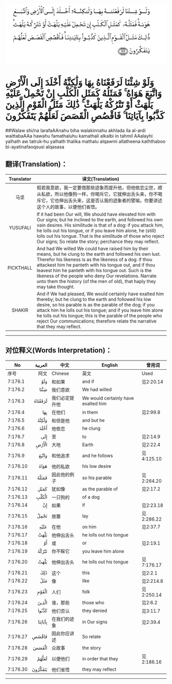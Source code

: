 ![007:176](images/007_176.gif)

# وَلَوْ شِئْنَا لَرَفَعْنَاهُ بِهَا وَلَٰكِنَّهُ أَخْلَدَ إِلَى الْأَرْضِ وَاتَّبَعَ هَوَاهُ ۚ فَمَثَلُهُ كَمَثَلِ الْكَلْبِ إِنْ تَحْمِلْ عَلَيْهِ يَلْهَثْ أَوْ تَتْرُكْهُ يَلْهَثْ ۚ ذَٰلِكَ مَثَلُ الْقَوْمِ الَّذِينَ كَذَّبُوا بِآيَاتِنَا ۚ فَاقْصُصِ الْقَصَصَ لَعَلَّهُمْ يَتَفَكَّرُونَ 

##Walaw shi/na larafaAAnahu biha walakinnahu akhlada ila al-ardi waittabaAAa hawahu famathaluhu kamathali alkalbi in tahmil AAalayhi yalhath aw tatruk-hu yalhath thalika mathalu alqawmi allatheena kaththaboo bi-ayatinafaoqsusi alqasasa  

## 翻译(Translation)：

| Translator | 译文(Translation)                                            |
| :--------: | ------------------------------------------------------------ |
|    马坚    | 假若我意欲，我一定要借那些迹象而提升他，但他依恋尘世，顺从私欲，所以他像狗一样，你喝斥它，它就伸出舌头来，你不喝斥它，它也伸出舌头来，这是否认我的迹象者的譬喻。你要讲述这个人的故事，以便他们省悟。 |
|  YUSUFALI  | If it had been Our will, We should have elevated him with Our signs; but he inclined to the earth, and followed his own vain desires. His similitude is that of a dog: if you attack him, he lolls out his tongue, or if you leave him alone, he (still) lolls out his tongue. That is the similitude of those who reject Our signs; So relate the story; perchance they may reflect. |
| PICKTHALL  | And had We willed We could have raised him by their means, but he clung to the earth and followed his own lust. Therefor his likeness is as the likeness of a dog: if thou attackest him he panteth with his tongue out, and if thou leavest him he panteth with his tongue out. Such is the likeness of the people who deny Our revelations. Narrate unto them the history (of the men of old), that haply they may take thought. |
|   SHAKIR   | And if We had pleased, We would certainly have exalted him thereby; but he clung to the earth and followed his low desire, so his parable is as the parable of the dog; if you attack him he lolls out his tongue; and if you leave him alone he lolls out his tongue; this is the parable of the people who reject Our communications; therefore relate the narrative that they may reflect. |

---

## 对位释义(Words Interpretation)：

| No   | العربية | 中文    | English | 曾用词 |
| ---- | ------: | ------- | ------- | ------ |
| 序号 |    阿文 | Chinese | 英文    | Used   |
| 7:176.1  | وَلَوْ     | 和如果         | and if                              | 见2:20.14  |
| 7:176.2  | شِئْنَا    | 我们意欲       | We had willed                       |            |
| 7:176.3  | لَرَفَعْنَاهُ | 我们必定提升他 | We would certainly have exalted him |            |
| 7:176.4  | بِهَا     | 在他们         | in them                             | 见2:99.8   |
| 7:176.5  | وَلَٰكِنَّهُ   | 和但是他       | and but he                          |            |
| 7:176.6  | أَخْلَدَ    | 他依恋         | he clung                            |            |
| 7:176.7  | إِلَى     | 至             | to                                  | 见2:14.9   |
| 7:176.8  | الْأَرْضِ   | 大地           | Earth                               | 见2:22.4   |
| 7:176.9  | وَاتَّبَعَ   | 和他追求       | and he follows                      | 见4:125.10 |
| 7:176.10 | هَوَاهُ    | 他的私欲       | his low desire                      |            |
| 7:176.11 | فَمَثَلُهُ   | 因此他的例子   | so his parable                      | 见2:264.20 |
| 7:176.12 | كَمَثَلِ    | 犹如像         | as the parable of                   | 见2:17.2   |
| 7:176.13 | الْكَلْبِ   | 一只狗的       | of a dog                            |            |
| 7:176.14 | إِنْ      | 如果           | if                                  | 见2:23.18  |
| 7:176.15 | تَحْمِلْ    | 放置           | lay                                 | 见2:286.22 |
| 7:176.16 | عَلَيْهِ    | 在他           | on him                              | 见2:37.7   |
| 7:176.17 | يَلْهَثْ    | 他伸出舌头     | he lolls out his tongue             |            |
| 7:176.18 | أَوْ      | 或             | or                                  | 见2:19.1   |
| 7:176.19 | تَتْرُكْهُ   | 你不睬它       | you leave him alone                 |            |
| 7:176.20 | يَلْهَثْ    | 他伸出舌头     | he lolls out his tongue             | 见7:176.17 |
| 7:176.21 | ذَٰلِكَ     | 这个           | this                                | 见2:2.1    |
| 7:176.22 | مَثَلُ     | 像             | like                                | 见2:214.8  |
| 7:176.23 | الْقَوْمِ   | 人们           | folk                                | 见2:250.14 |
| 7:176.24 | الَّذِينَ   | 谁，那些       | those who                           | 见2:6.2    |
| 7:176.25 | كَذَّبُوا   | 他们否认       | they denied                         | 见3:11.7   |
| 7:176.26 | بِآيَاتِنَا | 在我们的迹象   | in Our signs                        | 见2:39.4   |
| 7:176.27 | فَاقْصُصِ   | 因此你应讲述   | So relate                           |            |
| 7:176.28 | الْقَصَصَ   | 众故事         | the story                           |            |
| 7:176.29 | لَعَلَّهُمْ   | 以便他们       | in order that they                  | 见2:186.16 |
| 7:176.30 | يَتَفَكَّرُونَ | 他们省悟       | they may reflect                    |            |

---